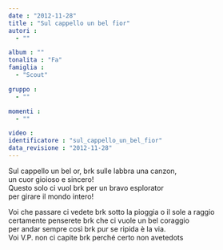 ```yaml
---
date : "2012-11-28"
title : "Sul cappello un bel fior"
autori : 
  - ""

album : ""
tonalita : "Fa"
famiglia : 
  - "Scout"

gruppo : 
  - ""

momenti : 
  - ""

video : 
identificatore : "sul_cappello_un_bel_fior"
data_revisione : "2012-11-28"
---
```

  
  
Sul cappello un bel or, brk sulle labbra una canzon,  
un cuor gioioso e sincero!  
Questo solo ci vuol brk per un bravo esplorator  
per girare il mondo intero!  
  
  
Voi che passare ci vedete brk sotto la pioggia o il sole a raggio  
certamente penserete brk che ci vuole un bel coraggio  
per andar sempre così brk pur se ripida è la via.  
Voi V.P. non ci capite brk perché certo non avetedots  
  

